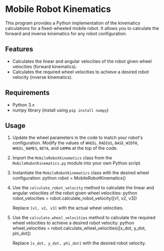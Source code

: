 # Mobile Robot Kinematics

This program provides a Python implementation of the kinematics calculations for a fixed-wheeled mobile robot. It allows you to calculate the forward and inverse kinematics for any robot configuration.

## Features

- Calculates the linear and angular velocities of the robot given wheel velocities (forward kinematics).
- Calculates the required wheel velocities to achieve a desired robot velocity (inverse kinematics).

## Requirements

- Python 3.x
- numpy library (install using `pip install numpy`)

## Usage

1. Update the wheel parameters in the code to match your robot's configuration. Modify the values of `WHEEL_RADIUS`, `BASE_WIDTH`, `WHEEL_NAMES`, `BETA`, and `GAMMA` at the top of the code.

2. Import the `MobileRobotKinematics` class from the `MobileRobotKinematics.py` module into your own Python script.

3. Instantiate the `MobileRobotKinematics` class with the desired wheel configuration:
    python 
        robot = MobileRobotKinematics()

4. Use the `calculate_robot_velocity` method to calculate the linear and angular velocities of the robot given wheel velocities: 
    python 
        robot_velocities = robot.calculate_robot_velocity([v1, v2, v3])

    Replace `[v1, v2, v3]` with the actual wheel velocities.

5. Use the `calculate_wheel_velocities` method to calculate the required wheel velocities to achieve a desired robot velocity:
    python 
        wheel_velocities = robot.calculate_wheel_velocities([x_dot, y_dot, phi_dot])

    Replace `[x_dot, y_dot, phi_dot]` with the desired robot velocity.